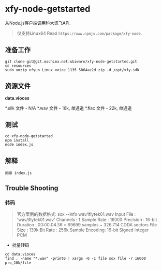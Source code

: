 # xfy-node-getstarted
从Node.js客户端调用科大讯飞API.

> 仅支持Linux64
Read ```https://www.npmjs.com/package/xfy-node```.

## 准备工作
```
git clone git@git.oschina.net:ubiware/xfy-node-getstarted.git
cd resources
sudo unzip xfyun_Linux_voice_1135_5864ae2d.zip -d /opt/xfy-sdk
```

## 资源文件
**data.vioces**

*.silk 文件 - N/A
*.wav 文件 - 16k, 单通道
*.flac 文件 - 22k, 单通道

## 测试
```
cd xfy-node-getstarted
npm install
node index.js
```

## 解释
```
阅读 index.js
```


## Trouble Shooting

### 转码

> 官方案例的数据格式: sox --info wav/iflytek01.wav
Input File     : 'wav/iflytek01.wav'
Channels       : 1
Sample Rate    : 16000
Precision      : 16-bit
Duration       : 00:00:04.36 = 69699 samples ~ 326.714 CDDA sectors
File Size      : 139k
Bit Rate       : 256k
Sample Encoding: 16-bit Signed Integer PCM

* 批量转码
```
cd data.vioces
find . -name "*.wav" -print0 | xargs -0 -I file sox file -r 16000 pro_16k/file
```